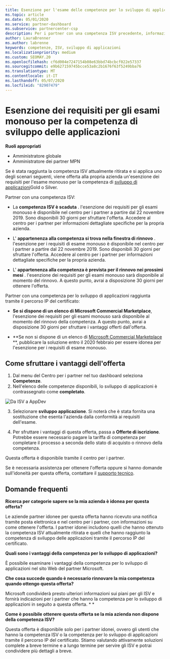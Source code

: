 ```yaml
---
title: Esenzione per l'esame delle competenze per lo sviluppo di applicazioni
ms.topic: article
ms.date: 05/01/2020
ms.service: partner-dashboard
ms.subservice: partnercenter-csp
description: Per i partner con una competenza ISV precedente, informazioni su come ottenere un'esenzione per i requisiti di esame monouso per la competenza di sviluppo delle applicazioni
author: LauraBrenner
ms.author: labrenne
keywords: competenze, ISV, sviluppo di applicazioni
ms.localizationpriority: medium
ms.custom: SEOMAY.20
ms.openlocfilehash: cf6d004e7247154b08e63bbd74bcbcf022e57337
ms.sourcegitcommit: e9b627159745bcce53a8c2b1676f63f5249bba76
ms.translationtype: MT
ms.contentlocale: it-IT
ms.lasthandoff: 05/07/2020
ms.locfileid: "82907479"
---
```

# <a name="one-time-exam-requirements-exemption-for-the-application-development-competency"></a>Esenzione dei requisiti per gli esami monouso per la competenza di sviluppo delle applicazioni

**Ruoli appropriati**

- Amministratore globale
- Amministratore dei partner MPN

Se è stata raggiunta la competenza ISV attualmente ritirata e si applica uno degli scenari seguenti, viene offerta alla propria azienda un'esenzione dei requisiti per l'esame monouso per la competenza di [sviluppo di applicazioni](https://partner.microsoft.com/membership/application-development-competency)Gold o Silver. 

Partner con una competenza ISV:

- La **competenza ISV è scaduta** . l'esenzione dei requisiti per gli esami monouso è disponibile nel centro per i partner a partire dal 22 novembre 2019. Sono disponibili 30 giorni per sfruttare l'offerta. Accedere al centro per i partner per informazioni dettagliate specifiche per la propria azienda.

- L' **appartenenza alla competenza si trova nella finestra di rinnovo** . l'esenzione per i requisiti di esame monouso è disponibile nel centro per i partner a partire dal 22 novembre 2019. Sono disponibili 30 giorni per sfruttare l'offerta. Accedere al centro per i partner per informazioni dettagliate specifiche per la propria azienda.

- L' **appartenenza alla competenza è prevista per il rinnovo nei prossimi mesi** . l'esenzione dei requisiti per gli esami monouso sarà disponibile al momento del rinnovo. A questo punto, avrai a disposizione 30 giorni per ottenere l'offerta.

Partner con una competenza per lo sviluppo di applicazioni raggiunta tramite il percorso IP del certificato:

- **Se si dispone di un elenco di Microsoft Commercial Marketplace**, l'esenzione dei requisiti per gli esami monouso sarà disponibile al momento del rinnovo della competenza. A questo punto, avrai a disposizione 30 giorni per sfruttare i vantaggi offerti dall'offerta.

- **Se non si dispone di un elenco di [Microsoft Commercial Marketplace](https://azure.microsoft.com/overview/commercial-marketplace/) **, pubblicare la soluzione entro il 2020 febbraio per essere idonea per l'esenzione per i requisiti di esame monouso.

## <a name="how-to-take-advantage-of-your-offer"></a>Come sfruttare i vantaggi dell'offerta

1. Dal menu del Centro per i partner nel tuo dashboard seleziona **Competenze**.
2. Nell'elenco delle competenze disponibili, lo sviluppo di applicazioni è contrassegnato come **completato**.

![Da ISV a AppDev](images/appdev.png)

3. Selezionare **sviluppo applicazione**. Si noterà che è stata fornita una sostituzione che esenta l'azienda dalla conformità ai requisiti dell'esame. 

4. Per sfruttare i vantaggi di questa offerta, passa a **Offerte di iscrizione**. Potrebbe essere necessario pagare la tariffa di competenza per completare il processo a seconda dello stato di acquisto o rinnovo della competenza. 

Questa offerta è disponibile tramite il centro per i partner.

Se è necessaria assistenza per ottenere l'offerta oppure si hanno domande sull'idoneità per questa offerta, contattare il [supporto tecnico](https://partner.microsoft.com/Support). 

## <a name="frequently-asked-questions"></a>Domande frequenti

**Ricerca per categorie sapere se la mia azienda è idonea per questa offerta?**

Le aziende partner idonee per questa offerta hanno ricevuto una notifica tramite posta elettronica e nel centro per i partner, con informazioni su come ottenere l'offerta. I partner idonei includono quelli che hanno ottenuto la competenza ISV attualmente ritirata e quelli che hanno raggiunto la competenza di sviluppo delle applicazioni tramite il percorso IP del certificato. 

**Quali sono i vantaggi della competenza per lo sviluppo di applicazioni?**

È possibile esaminare i vantaggi della competenza per lo sviluppo di applicazioni nel sito Web del partner Microsoft. 

**Che cosa succede quando è necessario rinnovare la mia competenza quando ottengo questa offerta?** 

Microsoft condividerà presto ulteriori informazioni sui piani per gli ISV e fornirà indicazioni per i partner che hanno la competenza per lo sviluppo di applicazioni in seguito a questa offerta. * *  

**Come è possibile ottenere questa offerta se la mia azienda non dispone della competenza ISV?**

Questa offerta è disponibile solo per i partner idonei, ovvero gli utenti che hanno la competenza ISV o la competenza per lo sviluppo di applicazioni tramite il percorso IP del certificato. Stiamo valutando attivamente soluzioni complete a breve termine e a lungo termine per servire gli ISV e potrai condividere più dettagli a breve. 


